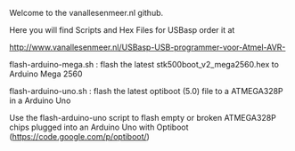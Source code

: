 Welcome to the vanallesenmeer.nl github.

Here you will find Scripts and Hex Files for USBasp order it at 

http://www.vanallesenmeer.nl/USBasp-USB-programmer-voor-Atmel-AVR-

flash-arduino-mega.sh : flash the latest stk500boot_v2_mega2560.hex to Arduino Mega 2560

flash-arduino-uno.sh : flash the latest optiboot (5.0) file to a ATMEGA328P in a Arduino Uno

Use the flash-arduino-uno script to flash empty or broken ATMEGA328P chips plugged into an Arduino Uno with Optiboot (https://code.google.com/p/optiboot/)
